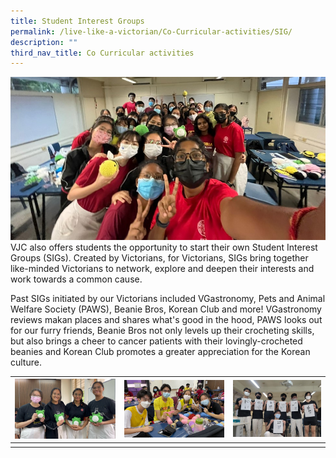 ```yaml
---
title: Student Interest Groups
permalink: /live-like-a-victorian/Co-Curricular-activities/SIG/
description: ""
third_nav_title: Co Curricular activities
---
```

![](/images/Picture1.jpg)
VJC also offers students the opportunity to start their own Student Interest Groups (SIGs). Created by Victorians, for Victorians, SIGs bring together like-minded Victorians to network, explore and deepen their interests and work towards a common cause. 

Past SIGs initiated by our Victorians included VGastronomy, Pets and Animal Welfare Society (PAWS), Beanie Bros, Korean Club and more! VGastronomy reviews makan places and shares what's good in the hood, PAWS looks out for our furry friends, Beanie Bros not only levels up their crocheting skills, but also brings a cheer to cancer patients with their lovingly-crocheted beanies and Korean Club promotes a greater appreciation for the Korean culture.


| ![](/images/Picture2.jpg) | ![](/images/Picture3.jpg) | ![](/images/Picture4.jpg) |
| -------- | -------- | -------- |
|       |   |       |




